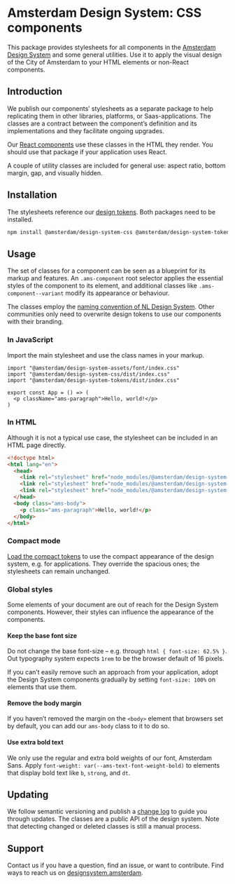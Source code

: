 <!-- @license CC0-1.0 -->

# Amsterdam Design System: CSS components

This package provides stylesheets for all components in the [Amsterdam Design System](https://designsystem.amsterdam) and some general utilities.
Use it to apply the visual design of the City of Amsterdam to your HTML elements or non-React components.

## Introduction

We publish our components’ stylesheets as a separate package to help replicating them in other libraries, platforms, or Saas-applications.
The classes are a contract between the component’s definition and its implementations and they facilitate ongoing upgrades.

Our [React components](https://www.npmjs.com/package/@amsterdam/design-system-react) use these classes in the HTML they render.
You should use that package if your application uses React.

A couple of utility classes are included for general use: aspect ratio, bottom margin, gap, and visually hidden.

## Installation

The stylesheets reference our [design tokens](https://www.npmjs.com/package/@amsterdam/design-system-tokens).
Both packages need to be installed.

```sh
npm install @amsterdam/design-system-css @amsterdam/design-system-tokens
```

## Usage

The set of classes for a component can be seen as a blueprint for its markup and features.
An `.ams-component` root selector applies the essential styles of the component to its element, and additional classes like `.ams-component--variant` modify its appearance or behaviour.

The classes employ the [naming convention of NL Design System](https://nldesignsystem.nl/handboek/developer/architectuur#bem-class-names-voor-css).
Other communities only need to overwrite design tokens to use our components with their branding.

### In JavaScript

Import the main stylesheet and use the class names in your markup.

<!-- prettier-ignore -->
```tsx
import "@amsterdam/design-system-assets/font/index.css"
import "@amsterdam/design-system-css/dist/index.css"
import "@amsterdam/design-system-tokens/dist/index.css"

export const App = () => (
  <p className="ams-paragraph">Hello, world!</p>
)
```

### In HTML

Although it is not a typical use case, the stylesheet can be included in an HTML page directly.

```html
<!doctype html>
<html lang="en">
  <head>
    <link rel="stylesheet" href="node_modules/@amsterdam/design-system-assets/font/index.css" />
    <link rel="stylesheet" href="node_modules/@amsterdam/design-system-css/dist/index.css" />
    <link rel="stylesheet" href="node_modules/@amsterdam/design-system-tokens/dist/index.css" />
  </head>
  <body class="ams-body">
    <p class="ams-paragraph">Hello, world!</p>
  </body>
</html>
```

### Compact mode

[Load the compact tokens](https://github.com/Amsterdam/design-system/blob/main/proprietary/tokens/README.md) to use the compact appearance of the design system, e.g. for applications.
They override the spacious ones; the stylesheets can remain unchanged.

### Global styles

Some elements of your document are out of reach for the Design System components.
However, their styles can influence the appearance of the components.

#### Keep the base font size

Do not change the base font-size – e.g. through `html { font-size: 62.5% }`.
Out typography system expects `1rem` to be the browser default of 16 pixels.

If you can’t easily remove such an approach from your application, adopt the Design System components gradually by setting `font-size: 100%` on elements that use them.

#### Remove the body margin

If you haven’t removed the margin on the `<body>` element that browsers set by default, you can add our `ams-body` class to it to do so.

#### Use extra bold text

We only use the regular and extra bold weights of our font, Amsterdam Sans.
Apply `font-weight: var(--ams-text-font-weight-bold)` to elements that display bold text like `b`, `strong`, and `dt`.

## Updating

We follow semantic versioning and publish a [change log](https://github.com/Amsterdam/design-system/blob/main/packages/css/CHANGELOG.md) to guide you through updates.
The classes are a public API of the design system.
Note that detecting changed or deleted classes is still a manual process.

## Support

Contact us if you have a question, find an issue, or want to contribute.
Find ways to reach us on [designsystem.amsterdam](https://designsystem.amsterdam/?path=/docs/docs-introduction--docs#send-a-message).
